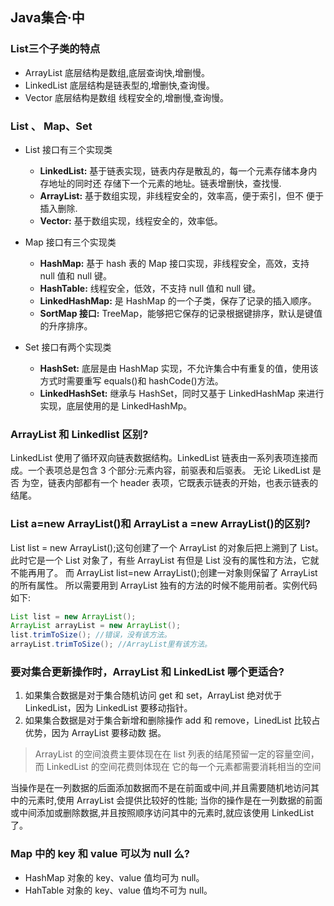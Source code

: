 ## Java集合·中
### List三个子类的特点
- ArrayList 底层结构是数组,底层查询快,增删慢。
- LinkedList 底层结构是链表型的,增删快,查询慢。
- Vector 底层结构是数组 线程安全的,增删慢,查询慢。
### List 、 Map、Set
- List 接口有三个实现类
    - **LinkedList:** 基于链表实现，链表内存是散乱的，每一个元素存储本身内存地址的同时还 存储下一个元素的地址。链表增删快，查找慢.
    - **ArrayList:** 基于数组实现，非线程安全的，效率高，便于索引，但不 便于插入删除.
    - **Vector:** 基于数组实现，线程安全的，效率低。

- Map 接口有三个实现类
    - **HashMap:** 基于 hash 表的 Map 接口实现，非线程安全，高效，支持 null 值和 null 键。
    - **HashTable:** 线程安全，低效，不支持 null 值和 null 键。
    - **LinkedHashMap:** 是 HashMap 的一个子类，保存了记录的插入顺序。
    - **SortMap 接口:** TreeMap，能够把它保存的记录根据键排序，默认是键值的升序排序。
- Set 接口有两个实现类
    - **HashSet:** 底层是由 HashMap 实现，不允许集合中有重复的值，使用该方式时需要重写 equals()和 hashCode()方法。
    - **LinkedHashSet:** 继承与 HashSet，同时又基于 LinkedHashMap 来进行实现，底层使用的是 LinkedHashMp。
###  ArrayList 和 Linkedlist 区别?
LinkedList 使用了循环双向链表数据结构。LinkedList 链表由一系列表项连接而成。一个表项总是包含 3 个部分:元素内容，前驱表和后驱表。
无论 LikedList 是否 为空，链表内部都有一个 header 表项，它既表示链表的开始，也表示链表的结尾。

### List a=new ArrayList()和 ArrayList a =new ArrayList()的区别?
List list = new ArrayList();这句创建了一个 ArrayList 的对象后把上溯到了 List。
此时它是一个 List 对象了，有些 ArrayList 有但是 List 没有的属性和方法，它就不能再用了。
而 ArrayList list=new ArrayList();创建一对象则保留了 ArrayList 的所有属性。 
所以需要用到 ArrayList 独有的方法的时候不能用前者。实例代码如下:
```java
List list = new ArrayList();
ArrayList arrayList = new ArrayList(); 
list.trimToSize(); //错误，没有该方法。
arrayList.trimToSize(); //ArrayList里有该方法。
```
### 要对集合更新操作时，ArrayList 和 LinkedList 哪个更适合?
1. 如果集合数据是对于集合随机访问 get 和 set，ArrayList 绝对优于 LinkedList，因为 LinkedList 要移动指针。
2. 如果集合数据是对于集合新增和删除操作 add 和 remove，LinedList 比较占优势，因为 ArrayList 要移动数
   据。
> ArrayList 的空间浪费主要体现在在 list 列表的结尾预留一定的容量空间，而 LinkedList 的空间花费则体现在
> 它的每一个元素都需要消耗相当的空间

当操作是在一列数据的后面添加数据而不是在前面或中间,并且需要随机地访问其中的元素时,使用 ArrayList 会提供比较好的性能;
当你的操作是在一列数据的前面或中间添加或删除数据,并且按照顺序访问其中的元素时,就应该使用 LinkedList 了。

### Map 中的 key 和 value 可以为 null 么?
- HashMap 对象的 key、value 值均可为 null。
- HahTable 对象的 key、value 值均不可为 null。